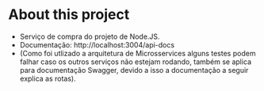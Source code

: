 # About this project

* Serviço de compra do projeto de Node.JS.
* Documentação: http://localhost:3004/api-docs
* (Como foi utlizado a arquitetura de Microsservices alguns testes podem falhar caso os outros serviços não estejam rodando, também se aplica para documentação Swagger, devido a isso a documentação a seguir explica as rotas).

